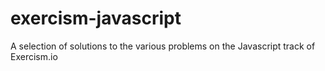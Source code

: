 # exercism-javascript
A selection of solutions to the various problems on the Javascript track of Exercism.io
